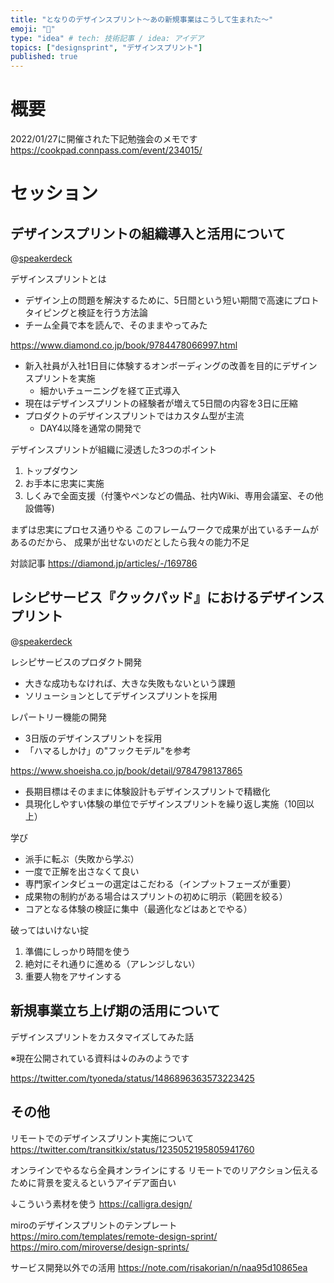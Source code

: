 ```yaml
---
title: "となりのデザインスプリント〜あの新規事業はこうして生まれた〜"
emoji: "🦁"
type: "idea" # tech: 技術記事 / idea: アイデア
topics: ["designsprint", "デザインスプリント"]
published: true
---
```

# 概要

2022/01/27に開催された下記勉強会のメモです
https://cookpad.connpass.com/event/234015/

# セッション

## デザインスプリントの組織導入と活用について

@[speakerdeck](892b07948fd84c3fbe364065320859e2)

デザインスプリントとは
- デザイン上の問題を解決するために、5日間という短い期間で高速にプロトタイピングと検証を行う方法論
- チーム全員で本を読んで、そのままやってみた

https://www.diamond.co.jp/book/9784478066997.html

- 新入社員が入社1日目に体験するオンボーディングの改善を目的にデザインスプリントを実施
  - 細かいチューニングを経て正式導入
- 現在はデザインスプリントの経験者が増えて5日間の内容を3日に圧縮
- プロダクトのデザインスプリントではカスタム型が主流
  - DAY4以降を通常の開発で

デザインスプリントが組織に浸透した3つのポイント
1. トップダウン
2. お手本に忠実に実施
3. しくみで全面支援（付箋やペンなどの備品、社内Wiki、専用会議室、その他設備等)

まずは忠実にプロセス通りやる
このフレームワークで成果が出ているチームがあるのだから、
成果が出せないのだとしたら我々の能力不足

対談記事
https://diamond.jp/articles/-/169786

## レシピサービス『クックパッド』におけるデザインスプリント

@[speakerdeck](2fdd79ec74b04ba589278adef690665b)

レシピサービスのプロダクト開発
- 大きな成功もなければ、大きな失敗もないという課題
- ソリューションとしてデザインスプリントを採用

レパートリー機能の開発
- 3日版のデザインスプリントを採用
- 「ハマるしかけ」の"フックモデル"を参考

https://www.shoeisha.co.jp/book/detail/9784798137865

- 長期目標はそのままに体験設計もデザインスプリントで精緻化
- 具現化しやすい体験の単位でデザインスプリントを繰り返し実施（10回以上）

学び
- 派手に転ぶ（失敗から学ぶ）
- 一度で正解を出さなくて良い
- 専門家インタビューの選定はこだわる（インプットフェーズが重要）
- 成果物の制約がある場合はスプリントの初めに明示（範囲を絞る）
- コアとなる体験の検証に集中（最適化などはあとでやる）

破ってはいけない掟
1. 準備にしっかり時間を使う
2. 絶対にそれ通りに進める（アレンジしない）
3. 重要人物をアサインする

## 新規事業立ち上げ期の活用について

デザインスプリントをカスタマイズしてみた話

※現在公開されている資料は↓のみのようです

https://twitter.com/tyoneda/status/1486896363573223425

## その他

リモートでのデザインスプリント実施について
https://twitter.com/transitkix/status/1235052195805941760

オンラインでやるなら全員オンラインにする
リモートでのリアクション伝えるために背景を変えるというアイデア面白い

↓こういう素材を使う
https://calligra.design/

miroのデザインスプリントのテンプレート
https://miro.com/templates/remote-design-sprint/
https://miro.com/miroverse/design-sprints/

サービス開発以外での活用
https://note.com/risakorian/n/naa95d10865ea
